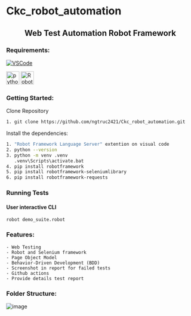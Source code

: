 # Ckc_robot_automation

<h2 align="center"> Web Test Automation Robot Framework </h2>

### Requirements:


[![VSCode](https://img.shields.io/badge/-Visual%20Studio%20Code-%233178C6?logo=visual-studio-code)](https://code.visualstudio.com/download)

<img width="35" height="35" src="https://img.icons8.com/color/25/python--v1.png" alt="python--v1"/>
<img width="35" height="35" src="https://github.com/ngtruc2421/Ckc_robot_automation/assets/146813971/ee5f7167-f638-4788-aa1b-4da12fbe3fa1" alt="Robot frameword"/>



### Getting Started:

Clone Repository
```bash
1. git clone https://github.com/ngtruc2421/Ckc_robot_automation.git
```
Install the dependencies:

```bash
1. "Robot Framework Language Server" extention on visual code
2. python --version
3. python -m venv .venv
   .venv\Scripts\activate.bat
4. pip install robotframework
5. pip install robotframework-seleniumlibrary
6. pip install robotframework-requests
```
### Running Tests

#### User interactive CLI

```
robot demo_suite.robot
```
### Features:

    - Web Testing
    - Robot and Selenium framework
    - Page Object Model
    - Behavior-Driven Development (BDD)
    - Screenshot in report for failed tests
    - Github actions
    - Provide details test report

### Folder Structure:
![image](https://github.com/ngtruc2421/Ckc_robot_automation/assets/146813971/fb46c246-e09e-4348-a89d-253295dc580d)


